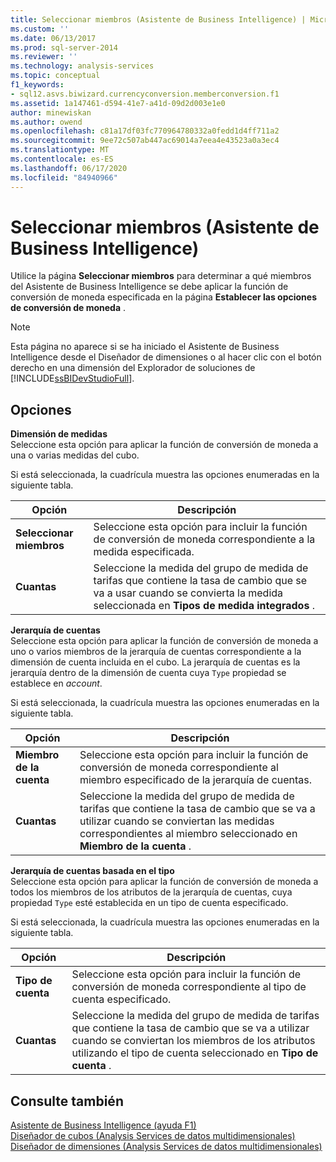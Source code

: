 ```yaml
---
title: Seleccionar miembros (Asistente de Business Intelligence) | Microsoft Docs
ms.custom: ''
ms.date: 06/13/2017
ms.prod: sql-server-2014
ms.reviewer: ''
ms.technology: analysis-services
ms.topic: conceptual
f1_keywords:
- sql12.asvs.biwizard.currencyconversion.memberconversion.f1
ms.assetid: 1a147461-d594-41e7-a41d-09d2d003e1e0
author: minewiskan
ms.author: owend
ms.openlocfilehash: c81a17df03fc770964780332a0fedd1d4ff711a2
ms.sourcegitcommit: 9ee72c507ab447ac69014a7eea4e43523a0a3ec4
ms.translationtype: MT
ms.contentlocale: es-ES
ms.lasthandoff: 06/17/2020
ms.locfileid: "84940966"
---
```

# <a name="select-members-business-intelligence-wizard"></a>Seleccionar miembros (Asistente de Business Intelligence)
  Utilice la página **Seleccionar miembros** para determinar a qué miembros del Asistente de Business Intelligence se debe aplicar la función de conversión de moneda especificada en la página **Establecer las opciones de conversión de moneda** .  
  
> [!NOTE]  
>  Esta página no aparece si se ha iniciado el Asistente de Business Intelligence desde el Diseñador de dimensiones o al hacer clic con el botón derecho en una dimensión del Explorador de soluciones de [!INCLUDE[ssBIDevStudioFull](../includes/ssbidevstudiofull-md.md)].  
  
## <a name="options"></a>Opciones  
 **Dimensión de medidas**  
 Seleccione esta opción para aplicar la función de conversión de moneda a una o varias medidas del cubo.  
  
 Si está seleccionada, la cuadrícula muestra las opciones enumeradas en la siguiente tabla.  
  
|Opción|Descripción|  
|------------|-----------------|  
|**Seleccionar miembros**|Seleccione esta opción para incluir la función de conversión de moneda correspondiente a la medida especificada.|  
|**Cuantas**|Seleccione la medida del grupo de medida de tarifas que contiene la tasa de cambio que se va a usar cuando se convierta la medida seleccionada en **Tipos de medida integrados** .|  
  
 **Jerarquía de cuentas**  
 Seleccione esta opción para aplicar la función de conversión de moneda a uno o varios miembros de la jerarquía de cuentas correspondiente a la dimensión de cuenta incluida en el cubo. La jerarquía de cuentas es la jerarquía dentro de la dimensión de cuenta cuya `Type` propiedad se establece en *account*.  
  
 Si está seleccionada, la cuadrícula muestra las opciones enumeradas en la siguiente tabla.  
  
|Opción|Descripción|  
|------------|-----------------|  
|**Miembro de la cuenta**|Seleccione esta opción para incluir la función de conversión de moneda correspondiente al miembro especificado de la jerarquía de cuentas.|  
|**Cuantas**|Seleccione la medida del grupo de medida de tarifas que contiene la tasa de cambio que se va a utilizar cuando se conviertan las medidas correspondientes al miembro seleccionado en **Miembro de la cuenta** .|  
  
 **Jerarquía de cuentas basada en el tipo**  
 Seleccione esta opción para aplicar la función de conversión de moneda a todos los miembros de los atributos de la jerarquía de cuentas, cuya propiedad `Type` esté establecida en un tipo de cuenta especificado.  
  
 Si está seleccionada, la cuadrícula muestra las opciones enumeradas en la siguiente tabla.  
  
|Opción|Descripción|  
|------------|-----------------|  
|**Tipo de cuenta**|Seleccione esta opción para incluir la función de conversión de moneda correspondiente al tipo de cuenta especificado.|  
|**Cuantas**|Seleccione la medida del grupo de medida de tarifas que contiene la tasa de cambio que se va a utilizar cuando se conviertan los miembros de los atributos utilizando el tipo de cuenta seleccionado en **Tipo de cuenta** .|  
  
## <a name="see-also"></a>Consulte también  
 [Asistente de Business Intelligence (ayuda F1)](business-intelligence-wizard-f1-help.md)   
 [Diseñador de cubos &#40;Analysis Services de datos multidimensionales&#41;](cube-designer-analysis-services-multidimensional-data.md)   
 [Diseñador de dimensiones &#40;Analysis Services de datos multidimensionales&#41;](dimension-designer-analysis-services-multidimensional-data.md)  
  
  
